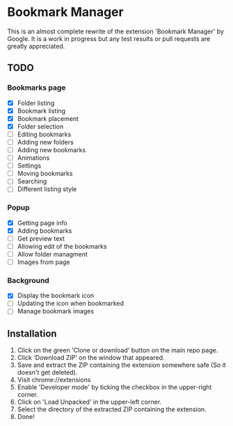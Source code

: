# Bookmark Manager
This is an almost complete rewrite of the extension 'Bookmark Manager' by Google. It is a work in progress but any test results or pull requests are greatly appreciated.

## TODO
### Bookmarks page
- [x] Folder listing
- [x] Bookmark listing
- [x] Bookmark placement
- [x] Folder selection
- [ ] Editing bookmarks
- [ ] Adding new folders
- [ ] Adding new bookmarks
- [ ] Animations
- [ ] Settings
- [ ] Moving bookmarks
- [ ] Searching
- [ ] Different listing style
### Popup
- [x] Getting page info
- [x] Adding bookmarks
- [ ] Get preview text
- [ ] Allowing edit of the bookmarks
- [ ] Allow folder managment
- [ ] Images from page
### Background
- [x] Display the bookmark icon
- [ ] Updating the icon when bookmarked
- [ ] Manage bookmark images

## Installation
1. Click on the green 'Clone or download' button on the main repo page.
2. Click 'Download ZIP' on the window that appeared.
3. Save and extract the ZIP containing the extension somewhere safe (So it doesn't get deleted). 
4. Visit chrome://extensions
5. Enable 'Developer mode' by ticking the checkbox in the upper-right corner.
6. Click on 'Load Unpacked' in the upper-left corner.
7. Select the directory of the extracted ZIP containing the extension.
8. Done!
